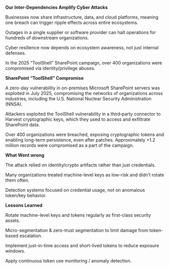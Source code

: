 **Our Inter-Dependencies Amplify Cyber Attacks**

Businesses now share infrastructure, data, and cloud platforms, meaning one breach can trigger ripple effects across entire ecosystems.

Outages in a single supplier or software provider can halt operations for hundreds of downstream organizations.

Cyber resilience now depends on ecosystem awareness, not just internal defenses.

In the 2025 “ToolShell” SharePoint campaign, over 400 organizations were compromised via identity/privilege abuses.

**SharePoint “ToolShell” Compromise**

A zero-day vulnerability in on-premises Microsoft SharePoint servers was exploited in July 2025, compromising the networks of organizations across industries, including the U.S. National Nuclear Security Administration (NNSA).

Attackers exploited the ToolShell vulnerability in a third‑party connector to Harvest cryptographic keys, which they used to access and exfiltrate SharePoint data.

Over 400 organizations were breached, exposing cryptographic tokens and enabling long-term persistence, even after patches. Approximately >1.2 million records were compromised as a part of the campaign.

**What Went wrong**

The attack relied on identity/crypto artifacts rather than just credentials.

Many organizations treated machine-level keys as low-risk and didn’t rotate them often.

Detection systems focused on credential usage, not on anomalous token/key behavior.

**Lessons Learned**

Rotate machine-level keys and tokens regularly as first-class security assets.

Micro-segmentation & zero-trust segmentation to limit damage from token-based escalation.

Implement just-in-time access and short-lived tokens to reduce exposure windows.

Apply continuous token use monitoring / anomaly detection.
